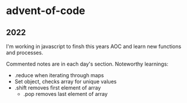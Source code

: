 # advent-of-code
## 2022
I'm working in javascript to finsh this years AOC and learn new functions and processes.

Commented notes are in each day's section. Noteworthy learnings:
- .reduce when iterating through maps
- Set object, checks array for unique values
- .shift removes first element of array
  - .pop removes last element of array
